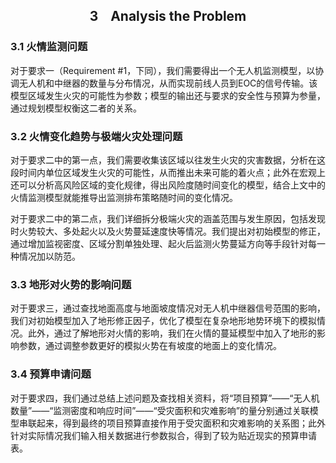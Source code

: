 <h2><center>3&nbsp;&nbsp;&nbsp;&nbsp;Analysis the Problem</center></h2>

### 3.1 火情监测问题

对于要求一（Requirement #1，下同），我们需要得出一个无人机监测模型，以协调无人机和中继器的数量与分布情况，从而实现前线人员到EOC的信号传输。该模型区域发生火灾的可能性为参数；模型的输出还与要求的安全性与预算为参量，通过规划模型权衡这二者的关系。

### 3.2 火情变化趋势与极端火灾处理问题

对于要求二中的第一点，我们需要收集该区域以往发生火灾的灾害数据，分析在这段时间内单位区域发生火灾的可能性，从而推出未来可能的着火点；此外在宏观上还可以分析高风险区域的变化规律，得出风险度随时间变化的模型，结合上文中的火情监测模型就能推导出监测排布策略随时间的变化情况。

对于要求二中的第二点，我们详细拆分极端火灾的涵盖范围与发生原因，包括发现时火势较大、多处起火以及火势蔓延速度快等情况。我们提出对初始模型的修正，通过增加监视密度、区域分割单独处理、起火后监测火势蔓延方向等手段针对每一种情况加以防范。

### 3.3 地形对火势的影响问题

对于要求三，通过查找地面高度与地面坡度情况对无人机中继器信号范围的影响，我们对初始模型加入了地形修正因子，优化了模型在复杂地形地势环境下的模拟情况。此外，通过了解地形对火情的影响，我们在火情的蔓延模型中加入了地形的影响参数，通过调整参数更好的模拟火势在有坡度的地面上的变化情况。

### 3.4 预算申请问题

对于要求四，我们通过总结上述问题及查找相关资料，将“项目预算”——“无人机数量”——“监测密度和响应时间”——“受灾面积和灾难影响”的量分别通过关联模型串联起来，得到最终的项目预算直接作用于受灾面积和灾难影响的关系图；此外针对实际情况我们输入相关数据进行参数拟合，得到了较为贴近现实的预算申请表。

